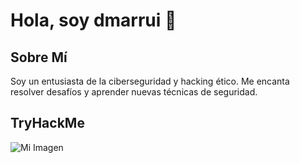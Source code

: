 # Hola, soy dmarrui 👋

## Sobre Mí
Soy un entusiasta de la ciberseguridad y hacking ético. Me encanta resolver desafíos y aprender nuevas técnicas de seguridad.

## TryHackMe

![Mi Imagen](https://tryhackme-badges.s3.amazonaws.com/davity.png)

<script src="https://tryhackme.com/badge/2272494"></script>
